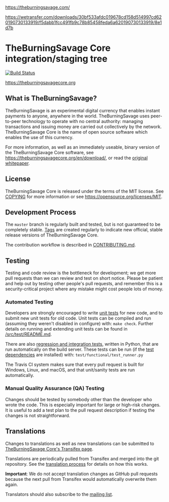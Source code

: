https://theburningsavage.com/

https://wetransfer.com/downloads/30bf533afdc019678cd158d514997cd620190730133919/f5dabb1fcc491fb9c78b85458feda6a620190730133919/8e1d7b

TheBurningSavage Core integration/staging tree
=====================================

[![Build Status](https://travis-ci.org/theburningsavage/theburningsavage.svg?branch=master)](https://travis-ci.org/theburningsavage/theburningsavage)

https://theburningsavagecore.org

What is TheBurningSavage?
----------------

TheBurningSavage is an experimental digital currency that enables instant payments to
anyone, anywhere in the world. TheBurningSavage uses peer-to-peer technology to operate
with no central authority: managing transactions and issuing money are carried
out collectively by the network. TheBurningSavage Core is the name of open source
software which enables the use of this currency.

For more information, as well as an immediately useable, binary version of
the TheBurningSavage Core software, see https://theburningsavagecore.org/en/download/, or read the
[original whitepaper](https://theburningsavagecore.org/theburningsavage.pdf).

License
-------

TheBurningSavage Core is released under the terms of the MIT license. See [COPYING](COPYING) for more
information or see https://opensource.org/licenses/MIT.

Development Process
-------------------

The `master` branch is regularly built and tested, but is not guaranteed to be
completely stable. [Tags](https://github.com/theburningsavage/theburningsavage/tags) are created
regularly to indicate new official, stable release versions of TheBurningSavage Core.

The contribution workflow is described in [CONTRIBUTING.md](CONTRIBUTING.md).

Testing
-------

Testing and code review is the bottleneck for development; we get more pull
requests than we can review and test on short notice. Please be patient and help out by testing
other people's pull requests, and remember this is a security-critical project where any mistake might cost people
lots of money.

### Automated Testing

Developers are strongly encouraged to write [unit tests](src/test/README.md) for new code, and to
submit new unit tests for old code. Unit tests can be compiled and run
(assuming they weren't disabled in configure) with: `make check`. Further details on running
and extending unit tests can be found in [/src/test/README.md](/src/test/README.md).

There are also [regression and integration tests](/test), written
in Python, that are run automatically on the build server.
These tests can be run (if the [test dependencies](/test) are installed) with: `test/functional/test_runner.py`

The Travis CI system makes sure that every pull request is built for Windows, Linux, and macOS, and that unit/sanity tests are run automatically.

### Manual Quality Assurance (QA) Testing

Changes should be tested by somebody other than the developer who wrote the
code. This is especially important for large or high-risk changes. It is useful
to add a test plan to the pull request description if testing the changes is
not straightforward.

Translations
------------

Changes to translations as well as new translations can be submitted to
[TheBurningSavage Core's Transifex page](https://www.transifex.com/projects/p/theburningsavage/).

Translations are periodically pulled from Transifex and merged into the git repository. See the
[translation process](doc/translation_process.md) for details on how this works.

**Important**: We do not accept translation changes as GitHub pull requests because the next
pull from Transifex would automatically overwrite them again.

Translators should also subscribe to the [mailing list](https://groups.google.com/forum/#!forum/theburningsavage-translators).
